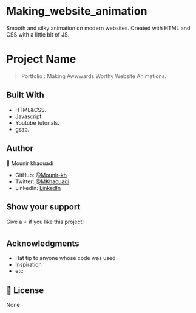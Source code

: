# Making_website_animation
Smooth and silky  animation on modern websites. Created with HTML and CSS with a little bit of JS.

# Project Name

> Portfolio : Making Awwwards Worthy Website Animations.


## Built With

- HTML&CSS.
- Javascript.
- Youtube tutorials.
- gsap.



## Author

👤 Mounir khaouadi

- GitHub: [@Mounir-kh](https://github.com/Mounir-kh)
- Twitter: [@MKhaouadi](https://twitter.com/MKhaouadi)
- LinkedIn: [LinkedIn](https://www.linkedin.com/in/mounir-khaouadi-753918102/)

## Show your support

Give a ⭐️ if you like this project!

## Acknowledgments

- Hat tip to anyone whose code was used
- Inspiration
- etc

## 📝 License

None

